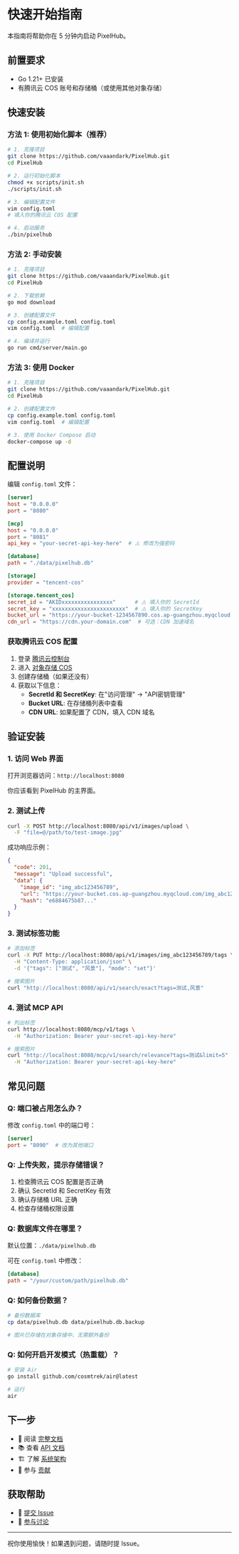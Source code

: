 # 快速开始指南

本指南将帮助你在 5 分钟内启动 PixelHub。

## 前置要求

- Go 1.21+ 已安装
- 有腾讯云 COS 账号和存储桶（或使用其他对象存储）

## 快速安装

### 方法 1: 使用初始化脚本（推荐）

```bash
# 1. 克隆项目
git clone https://github.com/vaaandark/PixelHub.git
cd PixelHub

# 2. 运行初始化脚本
chmod +x scripts/init.sh
./scripts/init.sh

# 3. 编辑配置文件
vim config.toml
# 填入你的腾讯云 COS 配置

# 4. 启动服务
./bin/pixelhub
```

### 方法 2: 手动安装

```bash
# 1. 克隆项目
git clone https://github.com/vaaandark/PixelHub.git
cd PixelHub

# 2. 下载依赖
go mod download

# 3. 创建配置文件
cp config.example.toml config.toml
vim config.toml  # 编辑配置

# 4. 编译并运行
go run cmd/server/main.go
```

### 方法 3: 使用 Docker

```bash
# 1. 克隆项目
git clone https://github.com/vaaandark/PixelHub.git
cd PixelHub

# 2. 创建配置文件
cp config.example.toml config.toml
vim config.toml  # 编辑配置

# 3. 使用 Docker Compose 启动
docker-compose up -d
```

## 配置说明

编辑 `config.toml` 文件：

```toml
[server]
host = "0.0.0.0"
port = "8080"

[mcp]
host = "0.0.0.0"
port = "8081"
api_key = "your-secret-api-key-here"  # ⚠️ 修改为强密码

[database]
path = "./data/pixelhub.db"

[storage]
provider = "tencent-cos"

[storage.tencent_cos]
secret_id = "AKIDxxxxxxxxxxxxxxxx"      # ⚠️ 填入你的 SecretId
secret_key = "xxxxxxxxxxxxxxxxxxxxxxx"  # ⚠️ 填入你的 SecretKey
bucket_url = "https://your-bucket-1234567890.cos.ap-guangzhou.myqcloud.com"  # ⚠️ 填入存储桶 URL
cdn_url = "https://cdn.your-domain.com"  # 可选：CDN 加速域名
```

### 获取腾讯云 COS 配置

1. 登录 [腾讯云控制台](https://console.cloud.tencent.com/)
2. 进入 [对象存储 COS](https://console.cloud.tencent.com/cos)
3. 创建存储桶（如果还没有）
4. 获取以下信息：
   - **SecretId 和 SecretKey**: 在"访问管理" → "API密钥管理"
   - **Bucket URL**: 在存储桶列表中查看
   - **CDN URL**: 如果配置了 CDN，填入 CDN 域名

## 验证安装

### 1. 访问 Web 界面

打开浏览器访问：`http://localhost:8080`

你应该看到 PixelHub 的主界面。

### 2. 测试上传

```bash
curl -X POST http://localhost:8080/api/v1/images/upload \
  -F "file=@/path/to/test-image.jpg"
```

成功响应示例：
```json
{
  "code": 201,
  "message": "Upload successful",
  "data": {
    "image_id": "img_abc123456789",
    "url": "https://your-bucket.cos.ap-guangzhou.myqcloud.com/img_abc123456789.jpg",
    "hash": "e6884675b87..."
  }
}
```

### 3. 测试标签功能

```bash
# 添加标签
curl -X PUT http://localhost:8080/api/v1/images/img_abc123456789/tags \
  -H "Content-Type: application/json" \
  -d '{"tags": ["测试", "风景"], "mode": "set"}'

# 搜索图片
curl "http://localhost:8080/api/v1/search/exact?tags=测试,风景"
```

### 4. 测试 MCP API

```bash
# 列出标签
curl http://localhost:8080/mcp/v1/tags \
  -H "Authorization: Bearer your-secret-api-key-here"

# 搜索图片
curl "http://localhost:8080/mcp/v1/search/relevance?tags=测试&limit=5" \
  -H "Authorization: Bearer your-secret-api-key-here"
```

## 常见问题

### Q: 端口被占用怎么办？

修改 `config.toml` 中的端口号：
```toml
[server]
port = "8090"  # 改为其他端口
```

### Q: 上传失败，提示存储错误？

1. 检查腾讯云 COS 配置是否正确
2. 确认 SecretId 和 SecretKey 有效
3. 确认存储桶 URL 正确
4. 检查存储桶权限设置

### Q: 数据库文件在哪里？

默认位置：`./data/pixelhub.db`

可在 `config.toml` 中修改：
```toml
[database]
path = "/your/custom/path/pixelhub.db"
```

### Q: 如何备份数据？

```bash
# 备份数据库
cp data/pixelhub.db data/pixelhub.db.backup

# 图片已存储在对象存储中，无需额外备份
```

### Q: 如何开启开发模式（热重载）？

```bash
# 安装 Air
go install github.com/cosmtrek/air@latest

# 运行
air
```

## 下一步

- 📖 阅读 [完整文档](README.md)
- 📚 查看 [API 文档](docs/API.md)
- 🏗️ 了解 [系统架构](docs/ARCHITECTURE.md)
- 🤝 参与 [贡献](CONTRIBUTING.md)

## 获取帮助

- 📝 [提交 Issue](https://github.com/vaaandark/PixelHub/issues)
- 💬 [参与讨论](https://github.com/vaaandark/PixelHub/discussions)

---

祝你使用愉快！如果遇到问题，请随时提 Issue。

